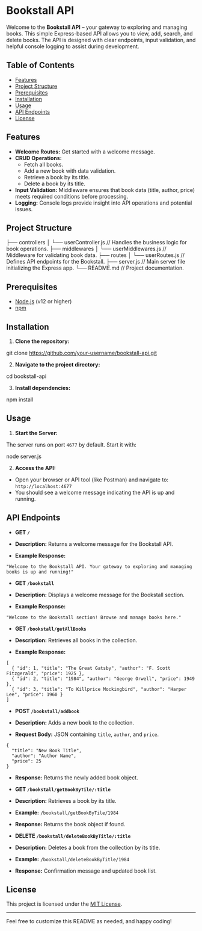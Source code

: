 # Bookstall API

Welcome to the **Bookstall API** – your gateway to exploring and managing books. This simple Express-based API allows you to view, add, search, and delete books. The API is designed with clear endpoints, input validation, and helpful console logging to assist during development.

## Table of Contents

- [Features](#features)
- [Project Structure](#project-structure)
- [Prerequisites](#prerequisites)
- [Installation](#installation)
- [Usage](#usage)
- [API Endpoints](#api-endpoints)
- [License](#license)

## Features

- **Welcome Routes:** Get started with a welcome message.
- **CRUD Operations:** 
  - Fetch all books.
  - Add a new book with data validation.
  - Retrieve a book by its title.
  - Delete a book by its title.
- **Input Validation:** Middleware ensures that book data (title, author, price) meets required conditions before processing.
- **Logging:** Console logs provide insight into API operations and potential issues.

## Project Structure

├── controllers │ └── userController.js // Handles the business logic for book operations. ├── middlewares │ └── userMiddlewares.js // Middleware for validating book data. ├── routes │ └── userRoutes.js // Defines API endpoints for the Bookstall. ├── server.js // Main server file initializing the Express app. └── README.md // Project documentation.


## Prerequisites

- [Node.js](https://nodejs.org/) (v12 or higher)
- [npm](https://www.npmjs.com/)

## Installation

1. **Clone the repository:**

git clone https://github.com/your-username/bookstall-api.git


2. **Navigate to the project directory:**

cd bookstall-api


3. **Install dependencies:**

npm install


## Usage

1. **Start the Server:**

The server runs on port `4677` by default. Start it with:

node server.js


2. **Access the API:**

- Open your browser or API tool (like Postman) and navigate to: `http://localhost:4677`
- You should see a welcome message indicating the API is up and running.

## API Endpoints

- **GET `/`**

- **Description:** Returns a welcome message for the Bookstall API.
- **Example Response:**
 ```
 "Welcome to the Bookstall API. Your gateway to exploring and managing books is up and running!"
 ```

- **GET `/bookstall`**

- **Description:** Displays a welcome message for the Bookstall section.
- **Example Response:**
 ```
 "Welcome to the Bookstall section! Browse and manage books here."
 ```

- **GET `/bookstall/getAllBooks`**

- **Description:** Retrieves all books in the collection.
- **Example Response:**
 ```
 [
   { "id": 1, "title": "The Great Gatsby", "author": "F. Scott Fitzgerald", "price": 1925 },
   { "id": 2, "title": "1984", "author": "George Orwell", "price": 1949 },
   { "id": 3, "title": "To Killprice Mockingbird", "author": "Harper Lee", "price": 1960 }
 ]
 ```

- **POST `/bookstall/addbook`**

- **Description:** Adds a new book to the collection.
- **Request Body:** JSON containing `title`, `author`, and `price`.
 ```
 {
   "title": "New Book Title",
   "author": "Author Name",
   "price": 25
 }
 ```
- **Response:** Returns the newly added book object.

- **GET `/bookstall/getBookByTile/:title`**

- **Description:** Retrieves a book by its title.
- **Example:** `/bookstall/getBookByTile/1984`
- **Response:** Returns the book object if found.

- **DELETE `/bookstall/deleteBookByTitle/:title`**

- **Description:** Deletes a book from the collection by its title.
- **Example:** `/bookstall/deleteBookByTitle/1984`
- **Response:** Confirmation message and updated book list.

## License

This project is licensed under the [MIT License](LICENSE).

---

Feel free to customize this README as needed, and happy coding!
